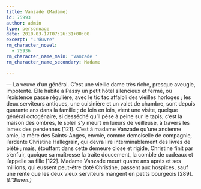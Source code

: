 ```yaml
---
title: Vanzade (Madame)
id: 75993
author: admin
type: personnage
date: 2010-03-17T07:26:31+00:00
excerpt: "L'Œuvre"
rm_character_novel:
  - 75936
rm_character_name_main: 'Vanzade '
rm_character_name_secondary: Madame

---
```

— La veuve d&rsquo;un général. C&rsquo;est une vieille dame très riche, presque aveugle, impotente. Elle habite à Passy un petit hôtel silencieux et fermé, où l&rsquo;existence passe régulière, avec le tic tac affaibli des vieilles horloges ; les deux serviteurs antiques, une cuisinière et un valet de chambre, sont depuis quarante ans dans la famille ; de loin en loin, vient une visite, quelque général octogénaire, si desséché qu&rsquo;il pèse à peine sur le tapis; c&rsquo;est la maison des ombres, le soleil s&rsquo;y meurt en lueurs de veilleuse, à travers les lames des persiennes [121]. C&rsquo;est à madame Vanzade qu&rsquo;une ancienne amie, la mère des Saints-Anges, envoie, comme demoiselle de compagnie, l&rsquo;ardente Christine Hallegrain, qui devra lire interminablement des livres de piété ; mais, étouffant dans cette demeure close et rigide, Christine finit par s&rsquo;enfuir, quoique sa maîtresse la traite doucement, la comble de cadeaux et l&rsquo;appelle sa fille [122]. Madame Vanzade meurt quatre ans après et ses millions, qui eussent peut-être doté Christine, passent aux hospices, sauf une rente que les deux vieux serviteurs mangent en petits bourgeois [289]._(L&rsquo;Œuvre.)_